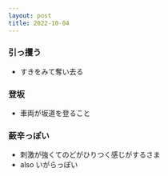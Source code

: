 ```yaml
---
layout: post
title: 2022-10-04
---
```


### 引っ攫う
- すきをみて奪い去る

### 登坂
- 車両が坂道を登ること

### 蘞辛っぽい
- 刺激が強くてのどがひりつく感じがするさま
- also いがらっぽい

